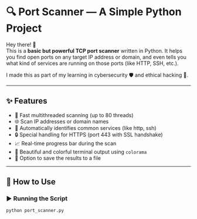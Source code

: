 # 🔍 Port Scanner — A Simple Python Project

Hey there! 👋  
This is a **basic but powerful TCP port scanner** written in Python. It helps you find open ports on any target IP address or domain, and even tells you what kind of services are running on those ports (like HTTP, SSH, etc.).

I made this as part of my learning in cybersecurity 🛡️ and ethical hacking 🧠.

---

## ✨ Features

- 🚀 Fast multithreaded scanning (up to 80 threads)
- 🌐 Scan IP addresses or domain names
- 🧠 Automatically identifies common services (like http, ssh)
- 🔒 Special handling for HTTPS (port 443 with SSL handshake)
- 📈 Real-time progress bar during the scan
- 🎨 Beautiful and colorful terminal output using `colorama`
- 💾 Option to save the results to a file

---

## 🧪 How to Use

### ▶️ Running the Script

```bash
python port_scanner.py

